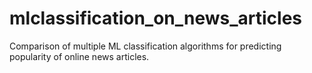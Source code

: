 # mlclassification_on_news_articles
Comparison of  multiple ML classification algorithms for predicting popularity of online news articles.
